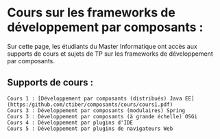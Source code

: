 # Cours sur les frameworks de développement par composants :
Sur cette page, les étudiants du Master Informatique ont accès aux supports de cours et sujets de TP sur les frameworks de développement par composants.
## Supports de cours :
    Cours 1 : [Développement par composants (distribués) Java EE](https:/github.com/ctiber/composants/cours/cours1.pdf)
    Cours 3 : Développement par composants (modulaires) Spring
    Cours 3 : Développement par composants (à grande échelle) OSGi
    Cours 4 : Développement par plugins d'IDE
    Cours 5 : Développement par plugins de navigateurs Web
